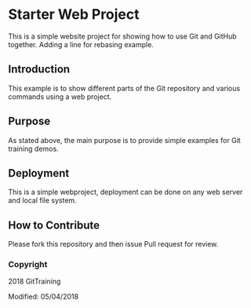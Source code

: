 # Starter Web Project

This is a simple website project for
showing how to use Git and GitHub together.
Adding a line for rebasing example.

## Introduction

This example is to show different parts of the Git repository and
various commands using a web project.

## Purpose

As stated above, the main purpose is to 
provide simple examples for Git training demos.

## Deployment

This is a simple webproject, deployment
can be done on any web server and local file system.

## How to Contribute

Please fork this repository and then issue Pull request for review.

### Copyright

2018 GitTraining

Modified: 05/04/2018
